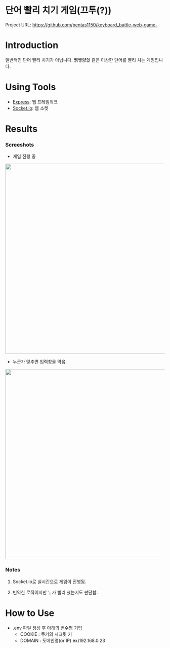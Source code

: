 # 단어 빨리 치기 게임(끄투(?))
Project URL: https://github.com/pentas1150/keyboard_battle-web-game-

# Introduction
일반적인 단어 빨리 치기가 아닙니다.
쀍쏗얋춽 같은 이상한 단어를 빨리 치는 게임입니다.

# Using Tools
- [Express](https://expressjs.com/): 웹 프레임워크
- [Socket.io](https://socket.io/): 웹 소켓

# Results
### Screeshots
- 게임 진행 중
<img src="https://postfiles.pstatic.net/MjAyMDA5MDJfMjQg/MDAxNTk5MDI2Mzc2Mjk1.2H3Do7pPxBD9yECJQxXs-Guy3jLbP-jz685F0EnCF78g.e5POwQr9cP9ZNT3rUD3Lf1JufE-7mZQreMCtCwvBWZwg.PNG.ffanys_/스크린샷_2020-09-02_오후_2.58.29.png?type=w966" width="600px">

- 누군가 맞추면 입력창을 막음.
<img src="https://postfiles.pstatic.net/MjAyMDA5MDJfMjYy/MDAxNTk5MDI2NDk4MzUw.fGpAFOhdEBZtBN0IfyYLBVDdcBqm81fjxYRA42HjJp8g._lMgEBbZfj8c7H64MvOdg6TjpnS0_TGr-_HbbSyvjuYg.PNG.ffanys_/SE-0cbec019-e713-4b83-a939-abc3c8bea4e1.png?type=w966" width="600px">

### Notes
1. Socket.io로 실시간으로 게임이 진행됨.

2. 빈약한 로직이지만 누가 빨리 쳤는지도 판단함.

# How to Use
- .env 파일 생성 후 아래의 변수명 기입
  - COOKIE : 쿠키의 시크릿 키
  - DOMAIN : 도메인명(or IP) ex)192.168.0.23
